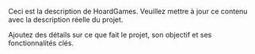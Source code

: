 Ceci est la description de HoardGames. Veuillez mettre à jour ce contenu avec la description réelle du projet.

Ajoutez des détails sur ce que fait le projet, son objectif et ses fonctionnalités clés.
